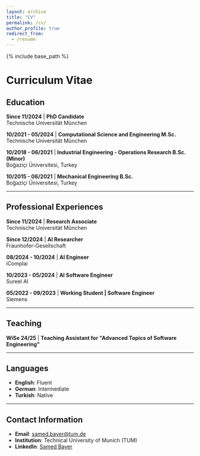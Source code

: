 ```yaml
---
layout: archive
title: "CV"
permalink: /cv/
author_profile: true
redirect_from:
  - /resume
---
```


{% include base_path %}

# Curriculum Vitae

## Education

**Since 11/2024** | **PhD Candidate**  
Technische Universität München

**10/2021 - 05/2024** | **Computational Science and Engineering M.Sc.**  
Technische Universität München

**10/2018 - 06/2021** | **Industrial Engineering - Operations Research B.Sc. (Minor)**  
Boğaziçi Üniversitesi, Turkey

**10/2015 - 06/2021** | **Mechanical Engineering B.Sc.**  
Boğaziçi Üniversitesi, Turkey

---

## Professional Experiences

**Since 11/2024** | **Research Associate**  
Technische Universität München

**Since 12/2024** | **AI Researcher**  
Fraunhofer-Gesellschaft

**08/2024 - 10/2024** | **AI Engineer**  
iComplai

**10/2023 - 05/2024** | **AI Software Engineer**  
Sureel AI

**05/2022 - 09/2023** | **Working Student | Software Engineer**  
Siemens

---

## Teaching

**WiSe 24/25** | **Teaching Assistant for "Advanced Topics of Software Engineering"**

---

## Languages

- **English**: Fluent
- **German**: Intermediate
- **Turkish**: Native

---

## Contact Information

- **Email**: samed.bayer@tum.de
- **Institution**: Technical University of Munich (TUM)
- **LinkedIn**: [Samed Bayer](https://www.linkedin.com/in/samed-bayer-094140158/)
